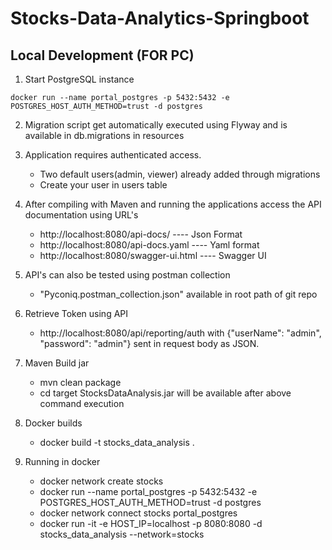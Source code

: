 # Stocks-Data-Analytics-Springboot

## Local Development (FOR PC)

1. Start PostgreSQL instance

`docker run --name portal_postgres -p 5432:5432 -e POSTGRES_HOST_AUTH_METHOD=trust -d postgres`

2. Migration script get automatically executed using Flyway and is available in db.migrations in resources

3. Application requires authenticated access.
    - Two default users(admin, viewer) already added through migrations
    - Create your user in users table

4. After compiling with Maven and running the applications access the API documentation using URL's
    - http://localhost:8080/api-docs/ ---- Json Format
    - http://localhost:8080/api-docs.yaml  ---- Yaml format
    - http://localhost:8080/swagger-ui.html ---- Swagger UI

5. API's can also be tested using postman collection
    - "Pyconiq.postman_collection.json" available in root path of git repo

6. Retrieve Token using API
    - http://localhost:8080/api/reporting/auth with {"userName": "admin",
      "password": "admin"} sent in request body as JSON.

7. Maven Build jar
   - mvn clean package
   - cd target
   StocksDataAnalysis.jar will be available after above command execution

8. Docker builds
   - docker build -t stocks_data_analysis .
   
9. Running in docker
    - docker network create stocks
    - docker run --name portal_postgres -p 5432:5432 -e POSTGRES_HOST_AUTH_METHOD=trust -d postgres
    - docker network connect stocks portal_postgres
    - docker run -it -e HOST_IP=localhost -p 8080:8080 -d stocks_data_analysis --network=stocks